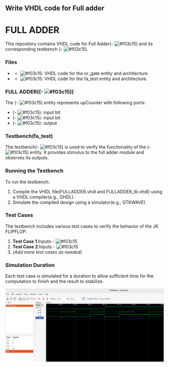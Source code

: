 ## Write VHDL code for Full adder

# **FULL ADDER**
This repository contains VHDL code for Full Adder(- ![#f03c15](or_gate)) and its corresponding testbench (- ![#f03c15](fa_test)).

### Files
 - - ![#f03c15](FULLADDER.vhdl): VHDL code for the or_gate entity and architecture
 - - ![#f03c15](FULLADDER_tb.vhdl): VHDL code for the fa_test entity and architecture.

### FULL ADDER((- ![#f03c15](or_gate)))
The (- ![#f03c15](or_gate)) entity represents upCounter with following ports: 
 - (- ![#f03c15](X)):  input bit
 - (- ![#f03c15](Y)):  input bit
 - (- ![#f03c15](Z)): output

### Testbench(fa_test)
The testbench(- ![#f03c15](fa_test)) is used to verify the functionality of the (- ![#f03c15](or_gate)) entity. It provides stimulus to the full adder module and observes its outputs.

### Running the Testbench
To run the testbench: 

 1. Compile the VHDL file(FULLADDER.vhdl and FULLADDER_tb.vhdl) using a VHDL compiler(e.g., GHDL).
 2. Simulate the compiled design using a simulator(e.g., GTKWAVE)

### Test Cases
The testbench includes various test cases to verify the behavior of the JK FLIPFLOP: 
 1. **Test Case 1**:Inputs - ![#f03c15](A='0',B='0',Cin='1')
 2. **Test Case 2**:Inputs - ![#f03c15](A='0',B='1',Cin='0')
 3. (*Add more test cases as needed*)

### Simulation Duration
 Each test case is simulated for a duration to allow  sufficient time for the computation to finish and the result to stabilize.

 ![Simulation of full adder](/Full%20adder/Image_full_adder.png)